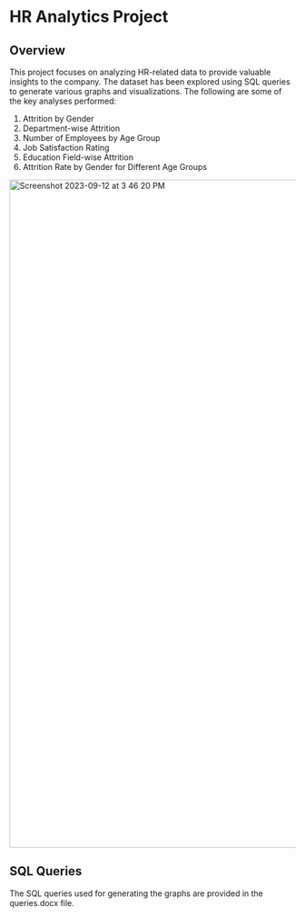 # HR Analytics Project

## Overview

This project focuses on analyzing HR-related data to provide valuable insights to the company. The dataset has been explored using SQL queries to generate various graphs and visualizations. The following are some of the key analyses performed:

1. Attrition by Gender
2. Department-wise Attrition
3. Number of Employees by Age Group
4. Job Satisfaction Rating
5. Education Field-wise Attrition
6. Attrition Rate by Gender for Different Age Groups
<img width="1176" alt="Screenshot 2023-09-12 at 3 46 20 PM" src="https://github.com/mehergupta123/HR-analytics-/assets/124921009/4f4c967e-7056-4d78-a6f1-1269b46cd646">


## SQL Queries

The SQL queries used for generating the graphs are provided in the queries.docx file.



